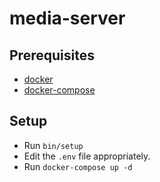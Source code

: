 # media-server

## Prerequisites
  - [docker](https://docs.docker.com/engine/installation/)
  - [docker-compose](https://docs.docker.com/compose/install/)

## Setup
  - Run `bin/setup`
  - Edit the `.env` file appropriately.
  - Run `docker-compose up -d`
